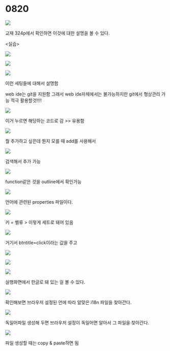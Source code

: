 # 0820

![](../../../.gitbook/assets/image%20%28290%29.png)

교재 324p에서 확인하면 이것에 대한 설명을 볼 수 있다.



&lt;실습&gt;

![](../../../.gitbook/assets/image%20%28319%29.png)

![](../../../.gitbook/assets/image%20%28308%29.png)

![](../../../.gitbook/assets/image%20%28300%29.png)

이런 세팅들에 대해서 설명함

web ide는 git을 지원함 그래서 web ide자체에서는 불가능하지만 git에서 형상관리 가능 적극 활용할것!!!!

![](../../../.gitbook/assets/image%20%28288%29.png)

이거 누르면 해당하는 코드로 감 &gt;&gt; 유용함

![](../../../.gitbook/assets/image%20%28291%29.png)

뭘 추가하고 싶은데 뭔지 모를 때 add를 사용해서

![](../../../.gitbook/assets/image%20%28315%29.png)

검색해서 추가 가능

![](../../../.gitbook/assets/image%20%28312%29.png)

function같은 것을 outline에서 확인가능



![](../../../.gitbook/assets/image%20%28289%29.png)

언어에 관련된 properties 파일이다. 

![](../../../.gitbook/assets/image%20%28295%29.png)

키 = 벨류 &gt; 이렇게 세트로 돼어 있음 

![](../../../.gitbook/assets/image%20%28311%29.png)

거기서 btntitle=click이라는 값을 주고 

![](../../../.gitbook/assets/image%20%28297%29.png)

![](../../../.gitbook/assets/image%20%28317%29.png)

![](../../../.gitbook/assets/image%20%28314%29.png)

실행화면에서 한글로 돼 있는 걸 볼 수 있다.

![](../../../.gitbook/assets/image%20%28310%29.png)

확인해보면 브라우저 설정된 언에 따라 알맞은 i18n 파일을 찾아간다.

![](../../../.gitbook/assets/image%20%28302%29.png)

독일어파일 생성해 두면 브라우저 설정이 독일어면 알아서 그 파일을 찾아간다.

![](../../../.gitbook/assets/image%20%28307%29.png)

파일 생성할 때는 copy & paste하면 됨

